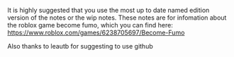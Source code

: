 It is highly suggested that you use the most up to date named edition version of the notes or the wip notes.
These notes are for infomation about the roblox game become fumo, which you can find here: https://www.roblox.com/games/6238705697/Become-Fumo


Also thanks to leautb for suggesting to use github
